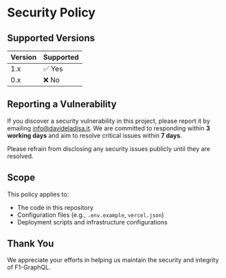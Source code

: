 # Security Policy

## Supported Versions

| Version | Supported          |
| ------- | ------------------ |
| 1.x     | ✅ Yes              |
| 0.x     | ❌ No               |

## Reporting a Vulnerability

If you discover a security vulnerability in this project, please report it by emailing [info@davideladisa.it](mailto:info@davideladisa.it). We are committed to responding within **3 working days** and aim to resolve critical issues within **7 days**.

Please refrain from disclosing any security issues publicly until they are resolved.

## Scope

This policy applies to:

- The code in this repository
- Configuration files (e.g., `.env.example`, `vercel.json`)
- Deployment scripts and infrastructure configurations

## Thank You

We appreciate your efforts in helping us maintain the security and integrity of F1-GraphQL.
